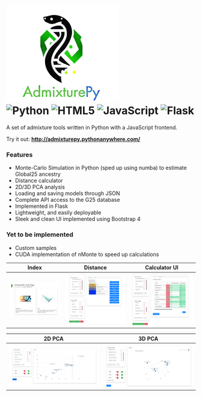 # <img src="logo-square-full-no-padding.png" width="300" height="256" /> <br> ![Python](https://img.shields.io/badge/python-3670A0?style=for-the-badge&logo=python&logoColor=ffdd54) ![HTML5](https://img.shields.io/badge/html5-%23E34F26.svg?style=for-the-badge&logo=html5&logoColor=white) ![JavaScript](https://img.shields.io/badge/javascript-%23323330.svg?style=for-the-badge&logo=javascript&logoColor=%23F7DF1E) ![Flask](https://img.shields.io/badge/flask-%23000.svg?style=for-the-badge&logo=flask&logoColor=white)


A set of admixture tools written in Python with a JavaScript frontend.

Try it out: <b><a href="http://admixturepy.pythonanywhere.com/">http://admixturepy.pythonanywhere.com/</a></b>
### Features

* Monte-Carlo Simulation in Python (sped up using numba) to estimate Global25 ancestry
* Distance calculator
* 2D/3D PCA analysis
* Loading and saving models through JSON
* Complete API access to the G25 database
* Implemented in Flask
* Lightweight, and easily deployable
* Sleek and clean UI implemented using Bootstrap 4

### Yet to be implemented

* Custom samples
* CUDA implementation of nMonte to speed up calculations



| Index | Distance | Calculator UI |
| ----- | -------- | ------------- |
| ![](doc/img/scshot-index.png) | ![](doc/img/scshot-distance.png) | ![](doc/img/scshot-calculator.png) | 

| 2D PCA  | 3D PCA |
| ------- | ------ | 
| ![](doc/img/scshot-pca.png) | ![](doc/img/schot-pca3d.png) | 
